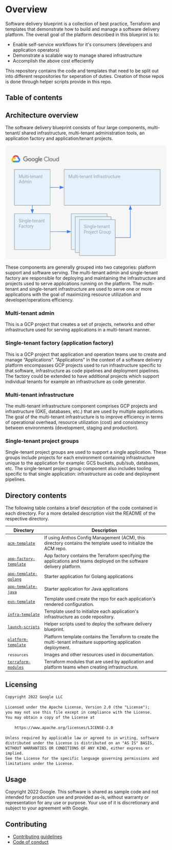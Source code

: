 # Overview

Software delivery blueprint is a collection of best practice, Terraform and
templates that demonstrate how to build and manage a software delivery platform.
The overall goal of the platform described in this blueprint is to:

*   Enable self-service workflows for it's consumers (developers and application
operators)
*   Demonstrate a scalable way to manage shared infrastructure
*   Accomplish the above cost effeciently

This repository contains the code and templates that need to be split out into
different respositories for seperation of duties.  Creation of those repos is
done through helper scripts provide in this repo.

## Table of contents

## Architecture overview

The software delivery blueprint consists of four large components, multi-tenant/
shared infrastructure, multi-tenant administration tools, an application factory
and application/tenant projects.

![platform-architecture](resources/high-level-architecture.png)

These components are generally grouped into two categories: platform support and
software serving. The multi-tenant admin and single-tenant factory are
responsible for deploying and maintaining the infrastructure and projects used
to serve applications running on the platform.  The multi-tenant and
single-tenant infrastructure are used to serve one or more applications with the
goal of maximizing resource utilization and developer/operations efficiency.

### Multi-tenant admin

This is a GCP project that creates a set of projects, networks and other
infrastructure used for serving applications in a multi-tenant manner.

### Single-tenant factory (application factory)

This is a GCP project that application and operation teams use to create and
manage “Applications”.  “Applications” in the context of a software delivery
platform encompasses GCP projects used to run infrastructure specific to that
software, infrastructure as code pipelines and deployment pipelines.  The
factory could be extended to have additional projects which support individual
tenants for example an infrastructure as code generator.

### Multi-tenant infrastructure

The multi-tenant infrastructure component comprises GCP projects and
infrastructure (GKE, databases, etc.) that are used by multiple applications.
The goal of the multi-tenant infrastructure is to improve efficiency in terms of
operational overhead, resource utilization (cost) and consistency between
environments (development, staging and production).

### Single-tenant project groups

Single-tenant project groups are used to support a single application.  These
groups include projects for each environment containing infrastructure unique to
the application for example: GCS buckets, pub/sub, databases, etc. The
single-tenant project group component also includes tooling specific to that
single application: infrastructure as code and deployment pipelines.

## Directory contents

The following table contains a brief description of the code contained in each
directory.  For a more detailed description visit the README of the respective
directory.

| Directory                                      | Description
| ---------------------------------------------- | ----------
| [`acm-template`](acm-template)                 | If using Anthos Config Management (ACM), this directory contains the template used to initialize the ACM repo.
| [`app-factory-template`](app-factory-template) | App factory contains the Terraform specifying the applications and teams deployed on the software delivery platform.
| [`app-template-golang`](app-template-golang)   | Starter application for Golang applications
| [`app-template-java`](app-template-java)       | Starter application for Java applications
| [`evn-template`](evn-template)                 | Template used create the repo for each application's rendered configuration.
| [`infra-template`](infra-template)             | Template used to initialize each application's infrastructure as code repository.
| [`launch-scripts`](launch-scripts)             | Helper scripts used to deploy the software delivery blueprint.
| [`platform-template`](platform-template)       | Platform template contains the Terraform to create the multi-tenant infrasture supporting application deployment.
| `resources`                                    | Images and other resources used in documentation.
| [`terraform-modules`](terraform-modules)       | Terraform modules that are used by application and platform teams when creating infrastructure.

## Licensing

```lang-none
Copyright 2022 Google LLC

Licensed under the Apache License, Version 2.0 (the "License");
you may not use this file except in compliance with the License.
You may obtain a copy of the License at

    https://www.apache.org/licenses/LICENSE-2.0

Unless required by applicable law or agreed to in writing, software
distributed under the License is distributed on an "AS IS" BASIS,
WITHOUT WARRANTIES OR CONDITIONS OF ANY KIND, either express or implied.
See the License for the specific language governing permissions and
limitations under the License.
```

## Usage

Copyright 2022 Google. This software is shared as sample code and not intended
for production use and provided as-is, without warranty or representation for
any use or purpose. Your use of it is discretionary and subject to your
agreement with Google.

## Contributing

*   [Contributing guidelines][contributing-guidelines]
*   [Code of conduct][code-of-conduct]

<!-- LINKS: https://www.markdownguide.org/basic-syntax/#reference-style-links -->

[contributing-guidelines]: CONTRIBUTING.md
[code-of-conduct]: code-of-conduct.md
[acm-template]: acm-template/README.md
[app-factory-template]: app-factory-template/README.md
[app-template-golang]: app-template-golang/README.md
[app-template-java]: app-template-java/README.md
[evn-template]: evn-template/README.md
[infra-template]: infra-template/README.md
[launch-scripts]: launch-scripts/README.md
[platform-template]: platform-template/README.md
[terraform-modules]: terraform-modules/README.md